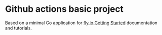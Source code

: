# Github actions basic project

Based on a minimal Go application for [fly.io Getting Started](https://fly.io/docs/getting-started/golang/) documentation and tutorials.
